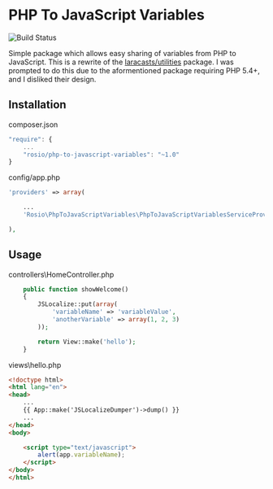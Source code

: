 PHP To JavaScript Variables
===
![Build Status](https://circleci.com/gh/Rosio/php-to-javascript-variables.png?circle-token=a777b3036f5fa26c2667b5ffb63c18851a4ac0a6)  

Simple package which allows easy sharing of variables from PHP to JavaScript.
This is a rewrite of the [laracasts/utilities](https://github.com/laracasts/PHP-Vars-To-Js-Transformer) package.  I was prompted to do this due to the aformentioned package requiring PHP 5.4+, and I disliked their design.


Installation
---

composer.json

```javascript
"require": {
	...
	"rosio/php-to-javascript-variables": "~1.0"
}
```

config/app.php
```php
'providers' => array(

	...
	'Rosio\PhpToJavaScriptVariables\PhpToJavaScriptVariablesServiceProvider',

),
```

Usage
---

controllers\HomeController.php
```php
	public function showWelcome()
	{
		JSLocalize::put(array(
			'variableName' => 'variableValue',
			'anotherVariable' => array(1, 2, 3)
		));

		return View::make('hello');
	}
```

views\hello.php
```html
<!doctype html>
<html lang="en">
<head>
	...
	{{ App::make('JSLocalizeDumper')->dump() }}
	...
</head>
<body>

	<script type="text/javascript">
		alert(app.variableName);
	</script>
</body>
</html>
```

